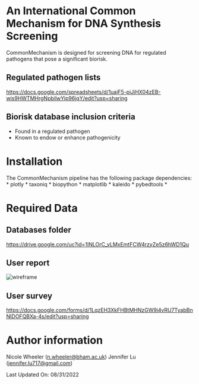 # An International Common Mechanism for DNA Synthesis Screening
CommonMechanism is designed for screening DNA for regulated pathogens that 
pose a significant biorisk. 

## Regulated pathogen lists
https://docs.google.com/spreadsheets/d/1uajF5-piJjHX04zEB-wis9HWTMHrgNpbilwYip96jqY/edit?usp=sharing

## Biorisk database inclusion criteria
* Found in a regulated pathogen
* Known to endow or enhance pathogenicity

# Installation 
The CommonMechanism pipeline has the following package dependencies:
    * plotly 
    * taxoniq 
    * biopython
    * matplotlib
    * kaleido
    * pybedtools 
    * 


# Required Data 

## Databases folder
https://drive.google.com/uc?id=1INLOrC_vLMxEmtFCW4rzyZe5z6hWD1Qu

## User report
![wireframe](https://docs.google.com/drawings/d/e/2PACX-1vRQLyG_4jHyLO7R9WKZ_ZMcNLeRL-hQL6bWONHeB01nwGDRpdjoOo-DuM__wPQ_7_-WTr2DrwrXnIRV/pub?w=1185&h=1113)

## User survey
https://docs.google.com/forms/d/1LqzEH3XkFHBtMHNzGW9i4vRU7TyabBnNIDOFQBXa-4s/edit?usp=sharing

# Author information 
Nicole Wheeler (n.wheeler@bham.ac.uk)
Jennifer Lu (jennifer.lu717@gmail.com)

Last Updated On: 08/31/2022
